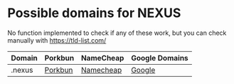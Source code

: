 # Possible domains for NEXUS

No function implemented to check if any of these work, but you can check manually with https://tld-list.com/

| Domain | Porkbun | NameCheap | Google Domains |
|---|---|---|---|
| .nexus | [Porkbun](https://porkbun.com/checkout/search?prb=e814663da1&tlds=&idnLanguage=&search=search&q=.nexus) | [Namecheap](https://www.namecheap.com/domains/registration/results/?domain=.nexus) | [Google](https://domains.google.com/registrar/search?searchTerm=.nexus) |
